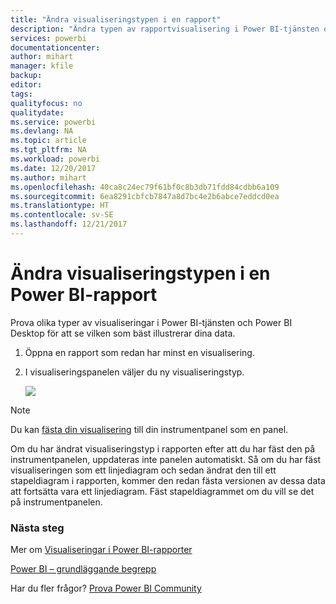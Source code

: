 ```yaml
---
title: "Ändra visualiseringstypen i en rapport"
description: "Ändra typen av rapportvisualisering i Power BI-tjänsten och Power BI Desktop"
services: powerbi
documentationcenter: 
author: mihart
manager: kfile
backup: 
editor: 
tags: 
qualityfocus: no
qualitydate: 
ms.service: powerbi
ms.devlang: NA
ms.topic: article
ms.tgt_pltfrm: NA
ms.workload: powerbi
ms.date: 12/20/2017
ms.author: mihart
ms.openlocfilehash: 40ca8c24ec79f61bf0c8b3db71fdd84cdbb6a109
ms.sourcegitcommit: 6ea8291cbfcb7847a8d7bc4e2b6abce7eddcd0ea
ms.translationtype: HT
ms.contentlocale: sv-SE
ms.lasthandoff: 12/21/2017
---
```

# <a name="change-the-type-of-visualization-in-a-power-bi-report"></a>Ändra visualiseringstypen i en Power BI-rapport
Prova olika typer av visualiseringar i Power BI-tjänsten och Power BI Desktop för att se vilken som bäst illustrerar dina data. 

1. Öppna en rapport som redan har minst en visualisering.   
2. I visualiseringspanelen väljer du ny visualiseringstyp.  
   
   ![](media/power-bi-report-change-visualization-type/changeviz.gif)

> [!NOTE]
> Du kan [fästa din visualisering](service-dashboard-pin-tile-from-report.md) till din instrumentpanel som en panel.
> 
> 

Om du har ändrat visualiseringstyp i rapporten efter att du har fäst den på instrumentpanelen, uppdateras inte panelen automatiskt. Så om du har fäst visualiseringen som ett linjediagram och sedan ändrat den till ett stapeldiagram i rapporten, kommer den redan fästa versionen av dessa data att fortsätta vara ett linjediagram. Fäst stapeldiagrammet om du vill se det på instrumentpanelen.

### <a name="next-steps"></a>Nästa steg
Mer om [Visualiseringar i Power BI-rapporter](power-bi-report-visualizations.md)

[Power BI – grundläggande begrepp](service-basic-concepts.md)

Har du fler frågor? [Prova Power BI Community](http://community.powerbi.com/)

